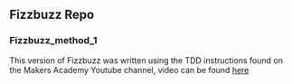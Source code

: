 ## Fizzbuzz Repo

### Fizzbuzz_method_1
This version of Fizzbuzz was written using the TDD instructions found on the Makers Academy Youtube channel, video can be found [here](https://www.youtube.com/watch?v=CHTep2zQVAc)